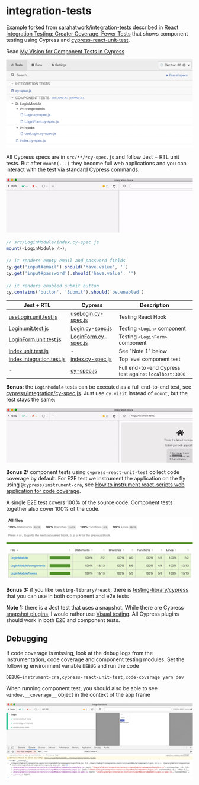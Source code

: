 # integration-tests

Example forked from [sarahatwork/integration-tests](https://github.com/sarahatwork/integration-tests) described in [React Integration Testing: Greater Coverage, Fewer Tests](https://css-tricks.com/react-integration-testing-greater-coverage-fewer-tests/) that shows component testing using Cypress and [cypress-react-unit-test](https://github.com/bahmutov/cypress-react-unit-test).

Read [My Vision for Component Tests in Cypress](https://glebbahmutov.com/blog/my-vision-for-component-tests/)

![Specs](images/all-specs.png)

All Cypress specs are in `src/**/*cy-spec.js` and follow Jest + RTL unit tests. But after `mount(...)` they become full web applications and you can interact with the test via standard Cypress commands.

![LoginModule tests](images/tests.gif)

```js
// src/LoginModule/index.cy-spec.js
mount(<LoginModule />);

// it renders empty email and password fields
cy.get('input#email').should('have.value', '')
cy.get('input#password').should('have.value', '')

// it renders enabled submit button
cy.contains('button', 'Submit').should('be.enabled')
```

Jest + RTL | Cypress | Description
--- | --- | ---
[useLogin.unit.test.js](src/hooks/useLogin.unit.test.js) | [useLogin.cy-spec.js](src/hooks/useLogin.cy-spec.js) | Testing React Hook
[Login.unit.test.js](src/LoginModule/components/Login.unit.test.js) | [Login.cy-spec.js](src/LoginModule/components/Login.cy-spec.js) | Testing `<Login>` component
[LoginForm.unit.test.js](src/LoginModule/components/LoginForm.unit.test.js) | [LoginForm.cy-spec.js](src/LoginModule/components/LoginForm.cy-spec.js) | Testing `<LoginForm>` component
[index.unit.test.js](src/LoginModule/index.unit.test.js) | - | See "Note 1" below
[index.integration.test.js](src/LoginModule/index.integration.test.js) | [index.cy-spec.js](src/LoginModule/index.cy-spec.js) | Top level component test
<i>-</i> | [cy-spec.js](cypress/integration/cy-spec.js) | Full end-to-end Cypress test against `localhost:3000`

**Bonus:** the `LoginModule` tests can be executed as a full end-to-end test, see [cypress/integration/cy-spec.js](cypress/integration/cy-spec.js). Just use `cy.visit` instead of `mount`, but the rest stays the same:

![E2E test](images/e2e.gif)

**Bonus 2:** component tests using `cypress-react-unit-test` collect code coverage by default. For E2E test we instrument the application on the fly using `@cypress/instrument-cra`, see [How to instrument react-scripts web application for code coverage](https://youtu.be/edgeQZ8UpD0).

A single E2E test covers 100% of the source code. Component tests together also cover 100% of the code.

![Coverage report](images/coverage.png)

**Bonus 3:** if you like `testing-library/react`, there is [testing-library/cypress](https://testing-library.com/docs/cypress-testing-library/intro) that you can use in both component and e2e tests

**Note 1:** there is a Jest test that uses a snapshot. While there are Cypress [snapshot plugins](https://on.cypress.io/plugins), I would rather use [Visual testing](https://on.cypress.io/plugins#visual-testing). All Cypress plugins should work in both E2E and component tests.

## Debugging

If code coverage is missing, look at the debug logs from the instrumentation, code coverage and component testing modules. Set the following environment variable `DEBUG` and run the code

```
DEBUG=instrument-cra,cypress-react-unit-test,code-coverage yarn dev
```

When running component test, you should also be able to see `window.__coverage__` object in the context of the app frame

![Window coverage](images/window-coverage.png)
